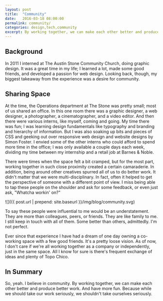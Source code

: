 ```yaml
---
layout: post
title:  "Community"
date:   2016-03-18 08:00:00
permalink: community/
categories: design,tech,community
excerpt: By working together, we can make each other better and produce better work.
---
```


## Background
In 2011 I interned at The Austin Stone Community Church, doing graphic design. It was a great time in my life; I learned a lot, made some good friends, and developed a passion for web design. Looking back, though, my biggest takeaway from the experience was a desire for community.

## Sharing Space
At the time, the Operations department at The Stone was pretty small; most of us shared an office. In this one room there was a graphic designer, a web designer, a photographer, a cinematographer, and a video editor. And then there were various interns, like myself, coming and going. My time there was fun; I was learning design fundamentals like typography and branding and hierarchy of information. But I was also soaking up bits and pieces of CSS and geeking out over responsive web design and website designs by Simon Foster. I envied some of the other interns who could afford to spend more time in the office; I was only available a couple days each week, dividing my time between my internship and a retail job at Barnes & Noble.

There were times when the space felt a bit cramped, but for the most part, working together in such close proximity created a certain camaraderie. In addition, being around other creatives spurred all of us to do better work. It didn't matter that we were multi-disciplinary. In fact, often it helped to get the perspective of someone with a different point of view. I miss being able to tap these people on the shoulder and ask for some feedback, or even just ask, "Whatcha workin' on?"

![]({{ post.url | prepend: site.baseurl }}/img/blog/community.svg)

To say these people were influential to me would be an understatement. They are more than colleagues, peers, or friends. They are like family to me. I still keep in touch with all of them. Some better than others, admittedly. I'm not perfect.

Ever since that experience I have had a dream of one day owning a co-working space with a few good friends. It's a pretty loose vision. As of now, I don't care if we're all working together as a company or independently, just in the same space. All I know for sure is there's frequent exchange of ideas and plenty of Topo Chico.

## In Summary
So, yeah. I believe in community. By working together, we can make each other better and produce better work. And have more fun. Because while we should take our work seriously, we shouldn't take ourselves seriously.
